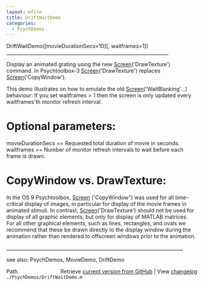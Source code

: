 ```yaml
---
layout: mfile
title: DriftWaitDemo
categories:
  - PsychDemos
---
```


DriftWaitDemo\(\[movieDurationSecs=10\]\[, waitframes=1\]\)
\_\_\_\_\_\_\_\_\_\_\_\_\_\_\_\_\_\_\_\_\_\_\_\_\_\_\_\_\_\_\_\_\_\_\_\_\_\_\_\_\_\_\_\_\_\_\_\_\_\_\_\_\_\_\_\_\_\_\_\_\_\_\_\_\_\_\_

Display an animated grating using the new [Screen](/docs/Screen)\('DrawTexture'\) command.
In Psychtoolbox\-3 [Screen](/docs/Screen)\('DrawTexture'\) replaces [Screen](/docs/Screen)\('CopyWindow'\).

This demo illustrates on how to emulate the old [Screen](/docs/Screen)\('WaitBlanking'...\)
behaviour: If you set waitframes \> 1 then the screen is only updated
every waitframes'th monitor refresh interval.

# Optional parameters:

movieDurationSecs == Requested total duration of movie in seconds.
waitframes == Number of monitor refresh intervals to wait before each
frame is drawn.

# CopyWindow vs. DrawTexture:

In the OS 9 Psychtoolbox, [Screen](/docs/Screen) \('CopyWindow"\) was used for all
time\-critical display of images, in particular for display of the movie
frames in animated stimuli. In contrast, [Screen](/docs/Screen)\('DrawTexture'\) should not
be used for display of all graphic elements,  but only for  display of
MATLAB matrices.  For all other graphical elements, such as lines,  rectangles,
and ovals we recommend that these be drawn directly to the  display
window during the animation rather than rendered to offscreen  windows
prior to the animation.

\_\_\_\_\_\_\_\_\_\_\_\_\_\_\_\_\_\_\_\_\_\_\_\_\_\_\_\_\_\_\_\_\_\_\_\_\_\_\_\_\_\_\_\_\_\_\_\_\_\_\_\_\_\_\_\_\_\_\_\_\_\_\_\_\_\_\_\_\_\_\_\_\_

see also: PsychDemos, MovieDemo, DriftDemo


<div class="code_header" style="text-align:right;">
  <span style="float:left;">Path&nbsp;&nbsp;</span> <span class="counter">Retrieve <a href=
  "https://raw.github.com/Psychtoolbox-3/Psychtoolbox-3/beta/./PsychDemos/DriftWaitDemo.m">current version from GitHub</a> | View <a href=
  "https://github.com/Psychtoolbox-3/Psychtoolbox-3/commits/beta/./PsychDemos/DriftWaitDemo.m">changelog</a></span>
</div>
<div class="code">
  <code>./PsychDemos/DriftWaitDemo.m</code>
</div>
